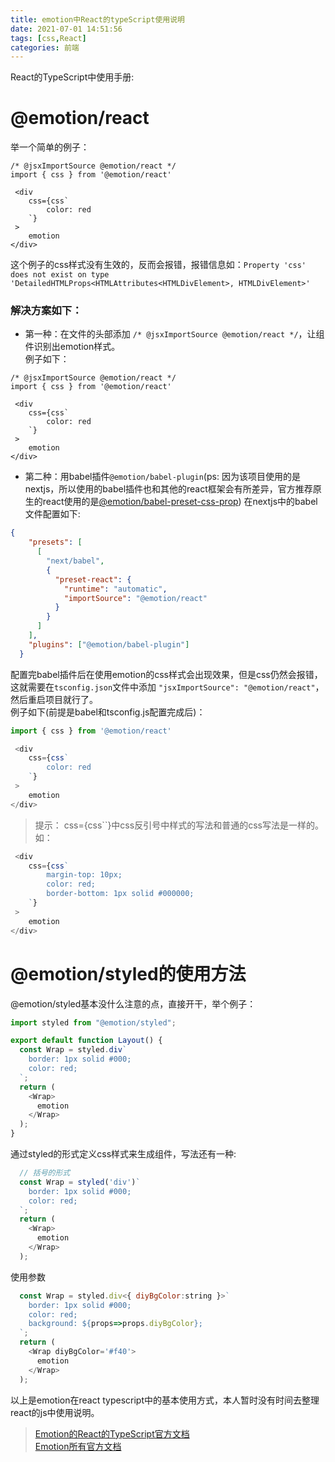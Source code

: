 ```yaml
---
title: emotion中React的typeScript使用说明
date: 2021-07-01 14:51:56
tags: [css,React]
categories: 前端
---
```

<script type="text/javascript" src="/js/bai.js"></script>

React的TypeScript中使用手册:
# @emotion/react 
举一个简单的例子：
```
/* @jsxImportSource @emotion/react */
import { css } from '@emotion/react'

 <div
    css={css`
        color: red
    `}
 >
    emotion
</div>
```
这个例子的css样式没有生效的，反而会报错，报错信息如：`Property 'css' does not exist on type 'DetailedHTMLProps<HTMLAttributes<HTMLDivElement>, HTMLDivElement>'`
<!--more-->
### 解决方案如下：
- 第一种：在文件的头部添加 `/* @jsxImportSource @emotion/react */`，让组件识别出emotion样式。  
例子如下：
```
/* @jsxImportSource @emotion/react */
import { css } from '@emotion/react'

 <div
    css={css`
        color: red
    `}
 >
    emotion
</div>
```
- 第二种：用babel插件`@emotion/babel-plugin`(ps: 因为该项目使用的是nextjs，所以使用的babel插件也和其他的react框架会有所差异，官方推荐原生的react使用的是[@emotion/babel-preset-css-prop](https://emotion.sh/docs/@emotion/babel-preset-css-prop))
在nextjs中的babel文件配置如下:

```json
{
    "presets": [
      [
        "next/babel",
        {
          "preset-react": {
            "runtime": "automatic",
            "importSource": "@emotion/react"
          }
        }
      ]
    ],
    "plugins": ["@emotion/babel-plugin"]
  }
```
配置完babel插件后在使用emotion的css样式会出现效果，但是css仍然会报错，这就需要在`tsconfig.json`文件中添加 `"jsxImportSource": "@emotion/react"`，然后重启项目就行了。   
例子如下(前提是babel和tsconfig.js配置完成后)：
```js
import { css } from '@emotion/react'

 <div
    css={css`
        color: red
    `}
 >
    emotion
</div>
```
> 提示： css={css``}中css反引号中样式的写法和普通的css写法是一样的。如：  

```js
 <div
    css={css`
        margin-top: 10px;
        color: red;
        border-bottom: 1px solid #000000;
    `}
 >
    emotion
</div>
```

# @emotion/styled的使用方法
@emotion/styled基本没什么注意的点，直接开干，举个例子：  

```js
import styled from "@emotion/styled";

export default function Layout() {
  const Wrap = styled.div`
    border: 1px solid #000;
    color: red;
  `;
  return (
    <Wrap>
      emotion
    </Wrap>
  );
}
```
通过styled的形式定义css样式来生成组件，写法还有一种:
```js
  // 括号的形式
  const Wrap = styled('div')`   
    border: 1px solid #000;
    color: red;
  `;
  return (
    <Wrap>
      emotion
    </Wrap>
  );
```
使用参数
```js
  const Wrap = styled.div<{ diyBgColor:string }>` 
    border: 1px solid #000;
    color: red;
    background: ${props=>props.diyBgColor};
  `;
  return (
    <Wrap diyBgColor='#f40'>
      emotion
    </Wrap>
  );
```

以上是emotion在react typescript中的基本使用方式，本人暂时没有时间去整理react的js中使用说明。
> [Emotion的React的TypeScript官方文档](https://emotion.sh/docs/typescript)  
[Emotion所有官方文档](https://emotion.sh/docs/introduction)